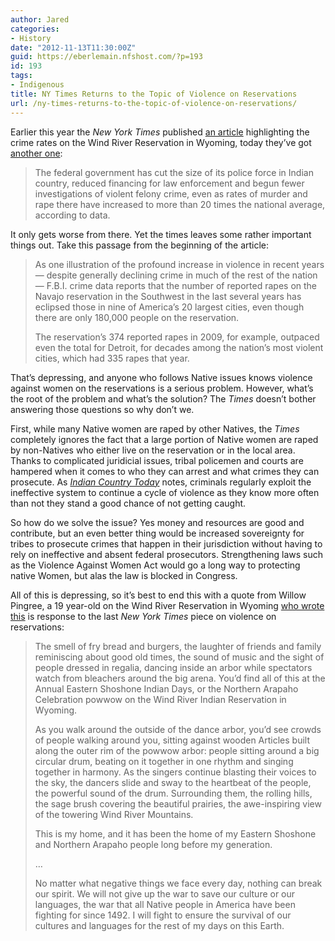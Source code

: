 ```yaml
---
author: Jared
categories:
- History
date: "2012-11-13T11:30:00Z"
guid: https://eberlemain.nfshost.com/?p=193
id: 193
tags:
- Indigenous
title: NY Times Returns to the Topic of Violence on Reservations
url: /ny-times-returns-to-the-topic-of-violence-on-reservations/
---
```

<!-- wp:paragraph -->
<p>Earlier this year the <em>New York Times</em> published <a href="http://www.nytimes.com/2012/02/03/us/wind-river-indian-reservation-where-brutality-is-banal.html">an article</a> highlighting the crime rates on the Wind River Reservation in Wyoming, today they’ve got <a href="http://www.nytimes.com/2012/11/13/us/as-crime-rises-on-indian-lands-policing-is-cut-back.html?pagewanted=1&amp;ref=us">another one</a>:</p>
<!-- /wp:paragraph -->

<!-- wp:quote -->
<blockquote class="wp-block-quote"><p>The federal government has cut the size of its police force in Indian country, reduced financing for law enforcement and begun fewer investigations of violent felony crime, even as rates of murder and rape there have increased to more than 20 times the national average, according to data.</p></blockquote>
<!-- /wp:quote -->

<!-- wp:paragraph -->
<p>It only gets worse from there. Yet the times leaves some rather important things out. Take this passage from the beginning of the article:</p>
<!-- /wp:paragraph -->

<!-- wp:quote -->
<blockquote class="wp-block-quote"><p>As one illustration of the profound increase in violence in recent years — despite generally declining crime in much of the rest of the nation — F.B.I. crime data reports that the number of reported rapes on the Navajo reservation in the Southwest in the last several years has eclipsed those in nine of America’s 20 largest cities, even though there are only 180,000 people on the reservation.</p><p>The reservation’s 374 reported rapes in 2009, for example, outpaced even the total for Detroit, for decades among the nation’s most violent cities, which had 335 rapes that year.</p></blockquote>
<!-- /wp:quote -->

<!-- wp:paragraph -->
<p>That’s depressing, and anyone who follows Native issues knows violence against women on the reservations is a serious problem. However, what’s the root of the problem and what’s the solution? The <em>Times</em> doesn’t bother answering those questions so why don’t we.</p>
<!-- /wp:paragraph -->

<!-- wp:paragraph -->
<p>First, while many Native women are raped by other Natives, the <em>Times</em> completely ignores the fact that a large portion of Native women are raped by non-Natives who either live on the reservation or in the local area. Thanks to complicated juridicial issues, tribal policemen and courts are hampered when it comes to who they can arrest and what crimes they can prosecute. As <a href="http://web.archive.org/web/20121013190004/http://indiancountrytodaymedianetwork.com/2012/10/11/violence-against-native-women-gaining-global-attention-congress-encouraged-to-act-139108"><em>Indian Country Today</em></a> notes, criminals regularly exploit the ineffective system to continue a cycle of violence as they know more often than not they stand a good chance of not getting caught.</p>
<!-- /wp:paragraph -->

<!-- wp:paragraph -->
<p>So how do we solve the issue? Yes money and resources are good and contribute, but an even better thing would be increased sovereignty for tribes to prosecute crimes that happen in their jurisdiction without having to rely on ineffective and absent federal prosecutors. Strengthening laws such as the Violence Against Women Act would go a long way to protecting native Women, but alas the law is blocked in Congress.</p>
<!-- /wp:paragraph -->

<!-- wp:paragraph -->
<p>All of this is depressing, so it’s best to end this with a quote from Willow Pingree, a 19 year-old on the Wind River Reservation in Wyoming <a href="https://learning.blogs.nytimes.com/2012/02/17/guest-post-a-native-american-student-responds-to-a-times-article-about-his-home/">who wrote this</a> is response to the last <em>New York Times</em> piece on violence on reservations:</p>
<!-- /wp:paragraph -->

<!-- wp:quote -->
<blockquote class="wp-block-quote"><p>The smell of fry bread and burgers, the laughter of friends and family reminiscing about good old times, the sound of music and the sight of people dressed in regalia, dancing inside an arbor while spectators watch from bleachers around the big arena. You’d find all of this at the Annual Eastern Shoshone Indian Days, or the Northern Arapaho Celebration powwow on the Wind River Indian Reservation in Wyoming.</p><p>As you walk around the outside of the dance arbor, you’d see crowds of people walking around you, sitting against wooden Articles built along the outer rim of the powwow arbor: people sitting around a big circular drum, beating on it together in one rhythm and singing together in harmony. As the singers continue blasting their voices to the sky, the dancers slide and sway to the heartbeat of the people, the powerful sound of the drum. Surrounding them, the rolling hills, the sage brush covering the beautiful prairies, the awe-inspiring view of the towering Wind River Mountains.</p><p>This is my home, and it has been the home of my Eastern Shoshone and Northern Arapaho people long before my generation.</p><p>…</p><p>No matter what negative things we face every day, nothing can break our spirit. We will not give up the war to save our culture or our languages, the war that all Native people in America have been fighting for since 1492. I will fight to ensure the survival of our cultures and languages for the rest of my days on this Earth.</p></blockquote>
<!-- /wp:quote -->